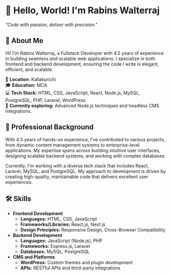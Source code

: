 <h1>👋 Hello, World! I'm Rabins Walterraj</h1>
<p><em>"Code with passion, deliver with precision."</em></p>

<h2>🌟 About Me</h2>
<p>Hi! I'm Rabins Walterraj, a Fullstack Developer with 4.5 years of experience in building seamless and scalable web applications. I specialize in both frontend and backend development, ensuring the code I write is elegant, efficient, and scalable.</p>

<p>🏡 <strong>Location:</strong> Kallakurichi<br>
🎓 <strong>Education:</strong> MCA<br>
💻 <strong>Tech Stack:</strong> HTML, CSS, JavaScript, React, Node.js, MySQL, PostgreSQL, PHP, Laravel, WordPress<br>
🌱 <strong>Currently exploring:</strong> Advanced Node.js techniques and headless CMS integrations.</p>

<h2>💼 Professional Background</h2>
<p>With 4.5 years of hands-on experience, I’ve contributed to various projects, from dynamic content management systems to enterprise-level applications. My expertise spans across building intuitive user interfaces, designing scalable backend systems, and working with complex databases.</p>
<p>Currently, I'm working with a diverse tech stack that includes React, Laravel, MySQL, and PostgreSQL. My approach to development is driven by creating high-quality, maintainable code that delivers excellent user experiences.</p>

<h2>🛠️ Skills</h2>
<ul>
  <li><strong>Frontend Development</strong>
    <ul>
      <li><strong>Languages:</strong> HTML, CSS, JavaScript</li>
      <li><strong>Frameworks/Libraries:</strong> React.js, Next js</li>
      <li><strong>Design Principles:</strong> Responsive Design, Cross-Browser Compatibility</li>
    </ul>
  </li>
  <li><strong>Backend Development</strong>
    <ul>
      <li><strong>Languages:</strong> JavaScript (Node.js), PHP</li>
      <li><strong>Frameworks:</strong> Express.js, Laravel</li>
      <li><strong>Databases:</strong> MySQL, PostgreSQL</li>
    </ul>
  </li>
  <li><strong>CMS and Platforms</strong>
    <ul>
      <li><strong>WordPress:</strong> Custom themes and plugin development</li>
      <li><strong>APIs:</strong> RESTful APIs and third-party integrations</li>
    </ul>
  </li>
</ul>
